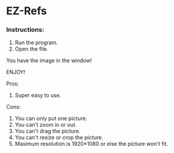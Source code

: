 # EZ-Refs
### Instructions:
1. Run the program.
2. Open the file.

You have the image in the window!

ENJOY!

Pros:

1. Super easy to use.

Cons:

1. You can only put one picture.
2. You can't zoom in or out.
3. You can't drag the picture.
4. You can't resize or crop the picture.
5. Maximum resolution is 1920*1080 or else the picture won't fit.